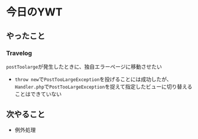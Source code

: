 # 今日のYWT

## やったこと

### Travelog

`postToolarge`が発生したときに、独自エラーページに移動させたい

- `throw new`で`PostTooLargeException`を投げることには成功したが、`Handler.php`で`PostTooLargeException`を捉えて指定したビューに切り替えることはできていない

## 次やること

- 例外処理
